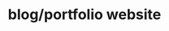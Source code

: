 ---
templateKey: serviceTemplate
title: blog/portfolio website
onboardTitle: Lorem ipsum dolor sit amet, consectetur adipiscing elit.
onboardDescription:  Etiam non metus in nisl finibus sollicitudin. Maecenas vehicula tellus ac scelerisque posuere.
onboardImg: /img/blog-website.jpg
blogLink: "/"
otherServiceTitle: Progressive Web App
otherServiceLink: "/"
otherServiceDescription: A cost effective solution to mobile application
benefits:
    - benefitTitle: Interdum 
      benefitDescription: Morbi ac massa eget diam pharetra tincidunt a eu velit.
      benefitImg: /img/blog-website.jpg
    - benefitTitle: Interdum 
      benefitDescription: Morbi ac massa eget diam pharetra tincidunt a eu velit.
      benefitImg: /img/blog-website.jpg
    - benefitTitle: Interdum 
      benefitDescription: Morbi ac massa eget diam pharetra tincidunt a eu velit.
      benefitImg: /img/blog-website.jpg
    - benefitTitle: Interdum 
      benefitDescription: Morbi ac massa eget diam pharetra tincidunt a eu velit.
      benefitImg: /img/blog-website.jpg
workflow:
    - stepTitle: Cras
      stepDescription: Phasellus tortor est, tempus sed mi non, lacinia maximus ligula.
      stepImg: /img/blog-website.jpg
    - stepTitle: Cras
      stepDescription: Phasellus tortor est, tempus sed mi non, lacinia maximus ligula.
      stepImg: /img/blog-website.jpg
    - stepTitle: Cras
      stepDescription: Phasellus tortor est, tempus sed mi non, lacinia maximus ligula.
      stepImg: /img/blog-website.jpg
    - stepTitle: Cras
      stepDescription: Phasellus tortor est, tempus sed mi non, lacinia maximus ligula.
      stepImg: /img/blog-website.jpg
---
